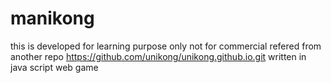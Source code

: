 # manikong
this is developed for learning purpose only not for commercial refered
 from another repo https://github.com/unikong/unikong.github.io.git
written in java script 
web game 
